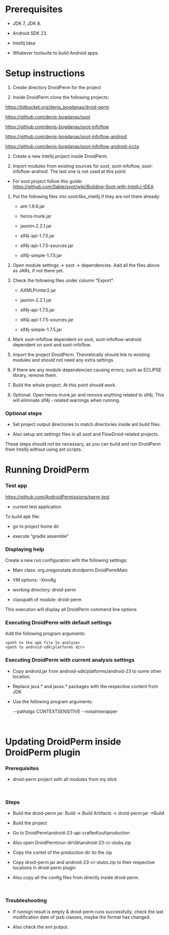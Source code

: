 Prerequisites
=============

-   JDK 7, JDK 8.

-   Android SDK 23.

-   Intellij Idea

-   Whatever toolsuite to build Android apps.

Setup instructions
==================

1.  Create directory DroidPerm for the project

2.  Inside DroidPerm clone the following projects:

<https://bitbucket.org/denis_bogdanas/droid-perm>

<https://github.com/denis-bogdanas/soot>

<https://github.com/denis-bogdanas/soot-infoflow>

<https://github.com/denis-bogdanas/soot-infoflow-android>

<https://github.com/denis-bogdanas/soot-infoflow-android-iccta>

1.  Create a new Intellij project inside DroidPerm.

2.  Import modules from existing sources for soot, soot-infoflow,
    soot-infoflow-android. The last one is not used at this point.

-   For soot project follow this guide:
    https://github.com/Sable/soot/wiki/Building-Soot-with-IntelliJ-IDEA

1.  Put the following files into soot/libs\_intellij if they are not there
    already:

    -   ant-1.9.6.jar

    -   heros-trunk.jar

    -   jasmin-2.2.1.jar

    -   slf4j-api-1.7.5.jar

    -   slf4j-api-1.7.5-sources.jar

    -   slf4j-simple-1.7.5.jar

2.  Open module settings -\> soot -\> dependencies. Add all the files above as
    JARs, if not there yet.

3.  Check the following files under column “Export”:

    -   AXMLPrinter2.jar

    -   jasmin-2.2.1.jar

    -   slf4j-api-1.7.5.jar

    -   slf4j-api-1.7.5-sources.jar

    -   slf4j-simple-1.7.5.jar

4.  Mark soot-infoflow dependent on soot, soot-infoflow-android dependent on
    soot and soot-infoflow.

5.  Import the project DroidPerm. Theoretically should link to existing modules
    and should not need any extra settings.

6.  If there are any module dependencies causing errors, such as ECLIPSE
    library, remove them.

7.  Build the whole project. At this point should work.

8.  Optional. Open heros-trunk.jar and remove anything related to slf4j. This
    will eliminate slf4j - related warnings when running.

### Optional steps

-   Set project output directories to match directories inside ant build files.

-   Also setup ant.settings files in all soot and FlowDroid-related projects.

These steps should not be necessary, as you can build and run DroidPerm from
Intellij without using ant scripts.

Running DroidPerm
=================

### Test app

<https://github.com/AndroidPermissions/perm-test>

-   current test application

To build apk file:

-   go to project home dir

-   execute “gradle assemble”

### Displaying help

Create a new run configuration with the following settings:

-   Main class: org.oregonstate.droidperm.DroidPermMain

-   VM options: -Xmx8g

-   working directory: droid-perm

-   classpath of module: droid-perm

This execution will display all DroidPerm command line options

### Executing DroidPerm with default settings

Add the following program arguments:

~~~~~~~~~~~~~~~~~~~~~~~~~~~~~~~~~~~~~~~~~~~~~~~~~~~~~~~~~~~~~~~~~~~~~~~~~~~~~~~~
<path to the apk file to analyze>
<path to android-sdk\platforms dir>
~~~~~~~~~~~~~~~~~~~~~~~~~~~~~~~~~~~~~~~~~~~~~~~~~~~~~~~~~~~~~~~~~~~~~~~~~~~~~~~~

### Executing DroidPerm with current analysis settings

-   Copy android.jar from android-sdk/platforms/android-23 to some other
    location.

-   Replace java.\* and javax.\* packages with the respective content from JDK

-   Use the following program arguments:

    --pathalgo CONTEXTSENSITIVE --notaintwrapper

 

Updating DroidPerm inside DroidPerm plugin
==========================================

### Prerequisites

-   droid-perm project with all modules from my stick

 

### Steps

-   Build the droid-perm jar: Build -\> Build Artifacts -\> droid-perm:jar
    -\>Build

-   Build the project

-   Go to DroidPerm\\android-23-api-crafted\\out\\production

-   Also open DroidPerm\\run-dir\\lib\\android-23-cr-stubs.zip

-   Copy the contet of the production dir ito the zip

-   Copy droid-perm.jar and android-23-cr-stubs.zip to their respective
    locations in droid-perm plugin

-   Also copy all the config files from directly inside droid-perm.

 

### Troubleshooting

-   If runnign result is empty & droid-perm runs successfully, check the last
    modification date of jaxb classes, maybe the format has changed.

-   Also check the xml putput.

 
